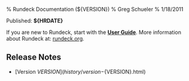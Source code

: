 % Rundeck Documentation (${VERSION})
% Greg Schueler
% 1/18/2011

Published: **${HRDATE}**

If you are new to Rundeck, start with the **[User Guide](manual/index.html)**.
More information about Rundeck at: [rundeck.org](http://rundeck.org).

## Release Notes

* [Version ${VERSION}](history/version-${VERSION}.html)
